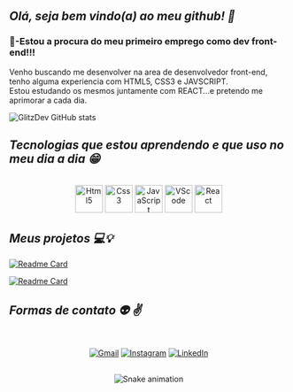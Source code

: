 ## _Olá, seja bem vindo(a) ao meu github! 👋_

### 💬-Estou a procura do meu primeiro emprego como dev front-end!!!
<p>Venho buscando me desenvolver na area de desenvolvedor front-end, tenho alguma experiencia com HTML5, CSS3 e JAVSCRIPT.<br>
Estou estudando os mesmos juntamente com REACT...e pretendo me aprimorar a cada dia.</p>

  ![GlitzDev GitHub stats](https://github-readme-stats.vercel.app/api?username=GlitzDev&show_icons=true&theme=dark)
  
## _Tecnologias que estou aprendendo e que uso no meu dia a dia 😁_

<div style="diplay: inline_block" align="center"><br>
  
  <img aling="center" height="50px" alt="Html5" src="https://cdn.jsdelivr.net/gh/devicons/devicon/icons/html5/html5-original.svg"/>
  <img aling="center" height="50px" alt="Css3" src="https://cdn.jsdelivr.net/gh/devicons/devicon/icons/css3/css3-original.svg"/>
  <img aling="center" height="50px" alt="JavaScript" src="https://cdn.jsdelivr.net/gh/devicons/devicon/icons/javascript/javascript-plain.svg"/>
  <img aling="center" height="50px" alt="VScode" src="https://cdn.jsdelivr.net/gh/devicons/devicon/icons/vscode/vscode-original-wordmark.svg"/>
  <img aling="center" height="50px" alt="React" src="https://cdn.jsdelivr.net/gh/devicons/devicon/icons/react/react-original-wordmark.svg"/>
  
</div>

## _Meus projetos 💻💡_

  [![Readme Card](https://github-readme-stats.vercel.app/api/pin/?username=glitzdev&repo=Projeto-MeuSite&theme=dark)](https://github.com/glitzdev/Projeto-MeuSite)
  
  [![Readme Card](https://github-readme-stats.vercel.app/api/pin/?username=glitzdev&repo=projeto-frontendmentor&theme=dark)](https://github.com/glitzdev/projeto-frontendmentor)

## _Formas de contato 👽 ✌️_

<div style="diplay: inline_block" align="center"><br>
  
  <a href="mailto:glitz.dev22@gmail.com"><img aling="center" alt="Gmail" src="https://img.shields.io/badge/Gmail-D14836?style=for-the-badge&logo=gmail&logoColor=white" target="_blank"/></a>
  <a href="https://www.instagram.com/gut_sdn/"  target="_blank"><img aling="center" alt="Instagram" src="https://img.shields.io/badge/Instagram-E4405F?style=for-the-badge&logo=instagram&logoColor=white" target="_blank"/></a>
  <a href="https://www.linkedin.com/in/gustavo-sousa-5279681b7/" target="_blank"><img aling="center" alt="LinkedIn" src="https://img.shields.io/badge/LinkedIn-0077B5?style=for-the-badge&logo=linkedin&logoColor=white" target="_blank"/></a>
  
  ##
  
  ![Snake animation](https://github.com/GlitzDev/glitzdev/blob/output/github-contribution-grid-snake.svg)

</div>
